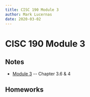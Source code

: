 ```yaml
---
title: CISC 190 Module 3
author: Mark Lucernas
date: 2020-03-02
---
```



# CISC 190 Module 3

## Notes

  - [Module 3](../notes/m-3) -- Chapter 3.6 & 4

## Homeworks

